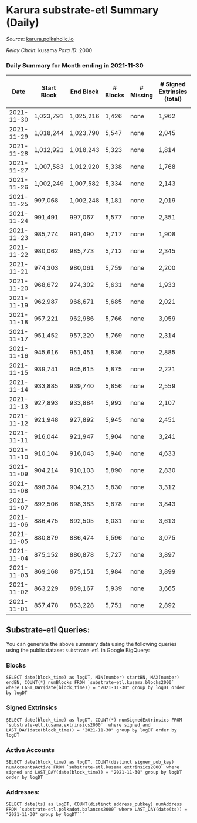# Karura substrate-etl Summary (Daily)

_Source_: [karura.polkaholic.io](https://karura.polkaholic.io)

*Relay Chain*: kusama
*Para ID*: 2000



### Daily Summary for Month ending in 2021-11-30


| Date | Start Block | End Block | # Blocks | # Missing | # Signed Extrinsics (total) | # Active Accounts | # Addresses with Balances | # Events | # Transfers | # XCM Transfers In | # XCM Transfers Out |
| ---- | ----------- | --------- | -------- | --------- | --------------------------- | ----------------- | ------------------------- | -------- | ----------- | ------------------ | ------------------- |
| 2021-11-30 | 1,023,791 | 1,025,216 | 1,426 | none  | 1,962 | 346 | 68,244 | 24,551 | 3,419 ($15,691,613) | 103 ($3,928,291) | 188 ($837,948) |
| 2021-11-29 | 1,018,244 | 1,023,790 | 5,547 | none  | 2,045 | 391 | 68,222 | 55,088 | 7,669 ($25,841,633) | 167 ($5,432,502) | 231 ($8,384,632) |
| 2021-11-28 | 1,012,921 | 1,018,243 | 5,323 | none  | 1,814 | 300 | 68,183 | 52,233 | 7,531 ($2,857,991) | 110 ($915,180) | 158 ($834,162) |
| 2021-11-27 | 1,007,583 | 1,012,920 | 5,338 | none  | 1,768 | 343 | 68,161 | 52,279 | 7,455 ($2,683,332) | 98 ($212,547) | 167 ($563,618) |
| 2021-11-26 | 1,002,249 | 1,007,582 | 5,334 | none  | 2,143 | 350 | 68,134 | 54,948 | 8,177 ($9,893,709) | 195 ($1,545,252) | 203 ($721,429) |
| 2021-11-25 | 997,068 | 1,002,248 | 5,181 | none  | 2,019 | 347 | 68,110 | 52,508 | 7,517 ($7,836,734) | 179 ($833,959) | 248 ($3,253,815) |
| 2021-11-24 | 991,491 | 997,067 | 5,577 | none  | 2,351 | 360 | 68,080 | 56,830 | 8,403 ($8,535,867) | 163 ($820,706) | 164 ($2,539,611) |
| 2021-11-23 | 985,774 | 991,490 | 5,717 | none  | 1,908 | 347 | 68,045 | 55,781 | 7,936 ($2,758,594) | 140 ($467,128) | 165 ($875,604) |
| 2021-11-22 | 980,062 | 985,773 | 5,712 | none  | 2,345 | 409 | 68,030 | 57,992 | 8,460 ($11,618,420) | 167 ($1,546,993) | 171 ($7,868,133) |
| 2021-11-21 | 974,303 | 980,061 | 5,759 | none  | 2,200 | 386 | 67,999 | 57,198 | 8,266 ($4,988,306) | 139 ($622,156) | 190 ($1,154,400) |
| 2021-11-20 | 968,672 | 974,302 | 5,631 | none  | 1,933 | 334 | 67,969 | 54,790 | 7,681 ($9,562,479) | 122 ($3,787,794) | 166 ($336,719) |
| 2021-11-19 | 962,987 | 968,671 | 5,685 | none  | 2,021 | 378 | 67,945 | 55,744 | 7,878 ($9,227,986) | 104 ($3,246,209) | 191 ($970,410) |
| 2021-11-18 | 957,221 | 962,986 | 5,766 | none  | 3,059 | 461 | 67,915 | 63,379 | 9,781 ($23,699,962) | 271 ($4,714,754) | 269 ($7,011,757) |
| 2021-11-17 | 951,452 | 957,220 | 5,769 | none  | 2,314 | 382 |  | 57,913 | 8,214 ($12,664,101) | 153 ($2,362,447) | 182 ($1,965,262) |
| 2021-11-16 | 945,616 | 951,451 | 5,836 | none  | 2,885 | 463 | 67,861 | 61,821 | 9,114 ($12,421,877) | 247 ($1,431,069) | 193 ($1,305,457) |
| 2021-11-15 | 939,741 | 945,615 | 5,875 | none  | 2,221 | 373 | 67,853 | 57,744 | 8,074 ($4,456,440) | 92 ($1,057,905) | 167 ($1,420,162) |
| 2021-11-14 | 933,885 | 939,740 | 5,856 | none  | 2,559 | 521 | 67,812 | 59,585 | 8,432 ($4,134,193) | 96 ($477,145) | 238 ($1,201,599) |
| 2021-11-13 | 927,893 | 933,884 | 5,992 | none  | 2,107 | 366 | 67,786 | 57,990 | 8,174 ($3,682,794) | 85 ($792,474) | 151 ($519,864) |
| 2021-11-12 | 921,948 | 927,892 | 5,945 | none  | 2,451 | 414 | 67,757 | 59,936 | 8,453 ($16,928,632) | 176 ($5,288,306) | 243 ($3,709,192) |
| 2021-11-11 | 916,044 | 921,947 | 5,904 | none  | 3,241 | 493 | 67,727 | 64,287 | 9,664 ($19,694,320) | 194 ($5,822,763) | 305 ($1,400,699) |
| 2021-11-10 | 910,104 | 916,043 | 5,940 | none  | 4,633 | 522 | 67,684 | 62,130 | 11,380 ($63,886,533) | 298 ($3,844,703) | 372 ($8,517,552) |
| 2021-11-09 | 904,214 | 910,103 | 5,890 | none  | 2,830 | 471 | 67,645 | 50,770 | 8,989 ($7,438,985) | 170 ($1,397,966) | 237 ($1,323,246) |
| 2021-11-08 | 898,384 | 904,213 | 5,830 | none  | 3,312 | 599 | 67,603 | 52,758 | 9,318 ($8,391,661) | 135 ($650,096) | 271 ($961,816) |
| 2021-11-07 | 892,506 | 898,383 | 5,878 | none  | 3,843 | 753 | 67,553 | 57,043 | 10,150 ($16,000,494) | 283 ($795,856) | 426 ($5,943,766) |
| 2021-11-06 | 886,475 | 892,505 | 6,031 | none  | 3,613 | 660 | 67,495 | 55,733 | 9,829 ($10,245,611) | 143 ($934,489) | 403 ($4,025,032) |
| 2021-11-05 | 880,879 | 886,474 | 5,596 | none  | 3,075 | 540 | 67,458 | 49,757 | 8,779 ($7,592,327) | 125 ($1,033,822) | 241 ($2,881,209) |
| 2021-11-04 | 875,152 | 880,878 | 5,727 | none  | 3,897 | 642 | 67,403 | 55,134 | 10,185 ($9,962,062) | 214 ($1,818,924) | 258 ($2,289,619) |
| 2021-11-03 | 869,168 | 875,151 | 5,984 | none  | 3,899 | 635 | 67,335 | 57,910 | 10,611 ($8,858,696) | 198 ($1,115,432) | 379 ($1,861,074) |
| 2021-11-02 | 863,229 | 869,167 | 5,939 | none  | 3,665 | 646 | 67,274 | 55,335 | 10,067 ($6,620,811) | 119 ($634,437) | 287 ($1,401,651) |
| 2021-11-01 | 857,478 | 863,228 | 5,751 | none  | 2,892 | 488 | 67,234 | 49,399 | 8,675 ($4,175,552) | 70 ($264,628) | 196 ($2,272,698) |

## Substrate-etl Queries:
You can generate the above summary data using the following queries using the public dataset `substrate-etl` in Google BigQuery:


### Blocks
```
SELECT date(block_time) as logDT, MIN(number) startBN, MAX(number) endBN, COUNT(*) numBlocks FROM `substrate-etl.kusama.blocks2000`  where LAST_DAY(date(block_time)) = "2021-11-30" group by logDT order by logDT
```


### Signed Extrinsics
```
SELECT date(block_time) as logDT, COUNT(*) numSignedExtrinsics FROM `substrate-etl.kusama.extrinsics2000`  where signed and LAST_DAY(date(block_time)) = "2021-11-30" group by logDT order by logDT
```


### Active Accounts
```
SELECT date(block_time) as logDT, COUNT(distinct signer_pub_key) numAccountsActive FROM `substrate-etl.kusama.extrinsics2000` where signed and LAST_DAY(date(block_time)) = "2021-11-30" group by logDT order by logDT
```


### Addresses:
```
SELECT date(ts) as logDT, COUNT(distinct address_pubkey) numAddress FROM `substrate-etl.polkadot.balances2000` where LAST_DAY(date(ts)) = "2021-11-30" group by logDT```

